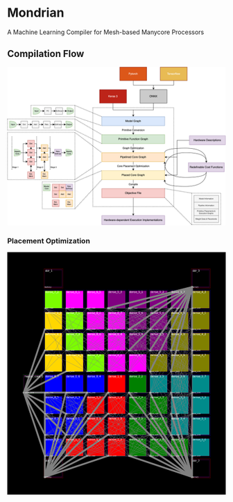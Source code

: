# Mondrian
A Machine Learning Compiler for Mesh-based Manycore Processors
## Compilation Flow
![alt text](images/compiler_diagram.png)

### Placement Optimization
![alt text](images/placement.png)
